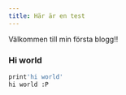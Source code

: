 ```yaml
---
title: Här är en test
---
```

Välkommen till min första blogg!!

### Hi world

``` bash
print'hi world'
hi world :P
```

